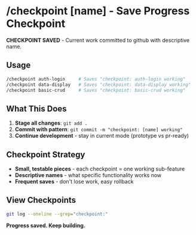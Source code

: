 # /checkpoint [name] - Save Progress Checkpoint

**CHECKPOINT SAVED** - Current work committed to github with descriptive name.

## Usage
```bash
/checkpoint auth-login     # Saves "checkpoint: auth-login working"
/checkpoint data-display   # Saves "checkpoint: data-display working" 
/checkpoint basic-crud     # Saves "checkpoint: basic-crud working"
```

## What This Does
1. **Stage all changes**: `git add .`
2. **Commit with pattern**: `git commit -m "checkpoint: [name] working"`
3. **Continue development** - stay in current mode (prototype vs pr-ready)

## Checkpoint Strategy
- **Small, testable pieces** - each checkpoint = one working sub-feature
- **Descriptive names** - what specific functionality works now
- **Frequent saves** - don't lose work, easy rollback

## View Checkpoints
```bash
git log --oneline --grep="checkpoint:"
```

**Progress saved. Keep building.**